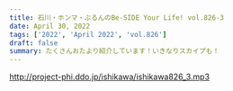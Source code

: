 ```yaml
---
title: 石川・ホンマ・ぶるんのBe-SIDE Your Life! vol.826-3
date: April 30, 2022
tags: ['2022', 'April 2022', 'vol.826']
draft: false
summary: たくさんおたより紹介しています！いきなりスカイプも！
---
```


http://project-phi.ddo.jp/ishikawa/ishikawa826_3.mp3